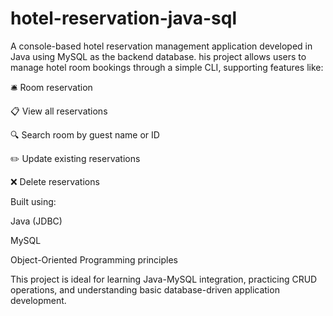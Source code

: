 # hotel-reservation-java-sql
A console-based hotel reservation management application developed in Java using MySQL as the backend database. 
his project allows users to manage hotel room bookings through a simple CLI, supporting features like:

🛎️ Room reservation

📋 View all reservations

🔍 Search room by guest name or ID

✏️ Update existing reservations

❌ Delete reservations

Built using:

Java (JDBC)

MySQL

Object-Oriented Programming principles

This project is ideal for learning Java-MySQL integration, practicing CRUD operations, and understanding basic database-driven application development.

